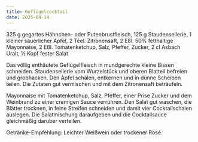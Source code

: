 ```yaml
---
title: Geflügelcocktail
date: 2025-04-14
---
```


325 g gegartes Hähnchen- oder Putenbrustfleisch, 125 g Staudensellerie, 1 kleiner säuerlicher Apfel, 2 Teel. Zitronensaft, 2 Eßl. 50% fetthaltige Mayonnaise, 2 Eßl. Tomatenketchup, Salz, Pfeffer, Zucker, 2 cl Asbach Uralt, ½ Kopf fester Salat

Das völlig enthäutete Geflügelfleisch in mundgerechte kleine Bissen schneiden. Staudensellerie vom Wurzelstück und oberen Blatteil befreien und grobhacken. Den Apfel schälen, entkernen und in dünne Scheiben teilen. Die Zutaten gut vermischen und mit dem Zitronensaft beträufeln.

Mayonnaise mit Tomatenketchup, Salz, Pfeffer, einer Prise Zucker und dem Weinbrand zu einer cremigen Sauce verrühren. Den Salat gut waschen, die Blätter trocknen, in feine Streifen schneiden und damit vier Cocktailschalen auslegen. Die Salatmischung daraufgeben und die Cocktailsauce gleichmäßig darüber verteilen.

Getränke-Empfehlung: Leichter Weißwein oder trockener Rosé.
